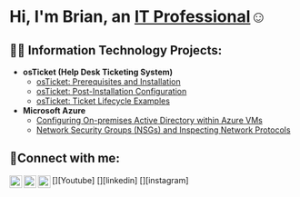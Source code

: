 <h1>Hi, I'm Brian, an <a href="https://linkedin.com/in/brian-martin-49294a50">IT Professional</a>☺</h1>

<h2>👨‍💻 Information Technology Projects:</h2>

- <b>osTicket (Help Desk Ticketing System)</b>
  - [osTicket: Prerequisites and Installation](https://github.com/brimartwavertech/osticket-prereqs)
  - [osTicket: Post-Installation Configuration](https://github.com/brimartwavertech/post-install-config)
  - [osTicket: Ticket Lifecycle Examples](https://github.com/brimartwavertech/ticket-lifecycle)
- <b>Microsoft Azure</b>
  - [Configuring On-premises Active Directory within Azure VMs](https://github.com/brimartwavertech/configure-ad)
  - [Network Security Groups (NSGs) and Inspecting Network Protocols](https://github.com/brimartwavertech/azure-network-protocols)

<h2>🤳Connect with me:</h2>
[<img align="left" alt="Josh | Youtube" width="22px" src="https://cdn.jsdelivr.net/npm/simple-icons@v3/icons/Youtube.svg" />][Youtube]
[<img align="left" alt="Josh | LinkedIn" width="22px" src="https://cdn.jsdelivr.net/npm/simple-icons@v3/icons/linkedin.svg" />][linkedin]
[<img align="left" alt="Josh | Instagram" width="22px" src="https://cdn.jsdelivr.net/npm/simple-icons@v3/icons/instagram.svg" />][instagram]

[instagram]: https://www.instagram.com/Josh
[linkedin]: https://linkedin.com/in/Josh
